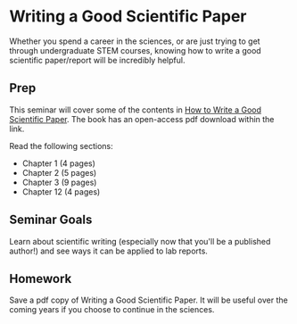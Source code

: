 Writing a Good Scientific Paper
===============================

Whether you spend a career in the sciences, or are just trying to get through undergraduate STEM
courses, knowing how to write a good scientific paper/report will be incredibly helpful.

Prep
----

This seminar will cover some of the contents in 
[How to Write a Good Scientific Paper](https://spie.org/Publications/Book/2317706?SSO=1).
The book has an open-access pdf download within the link.

Read the following sections:
- Chapter 1 (4 pages)
- Chapter 2 (5 pages)
- Chapter 3 (9 pages)
- Chapter 12 (4 pages)

Seminar Goals
-------------

Learn about scientific writing (especially now that you'll be a published author!) and 
see ways it can be applied to lab reports.

Homework
--------

Save a pdf copy of Writing a Good Scientific Paper. It will be useful over the coming years
if you choose to continue in the sciences.
